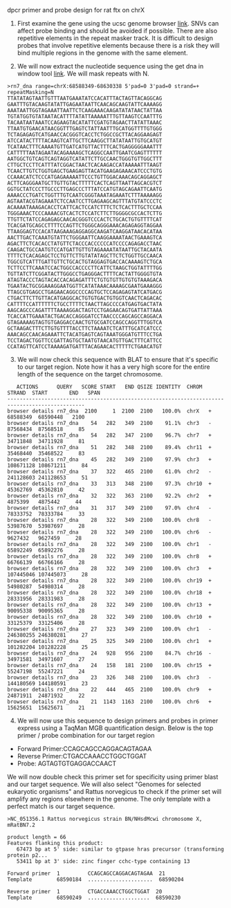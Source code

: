 dpcr primer and probe design for rat ftx on chrX

1. First examine the gene using the ucsc genome browser [link](https://genome.ucsc.edu/cgi-bin/hgTracks?db=rn7&lastVirtModeType=default&lastVirtModeExtraState=&virtModeType=default&virtMode=0&nonVirtPosition=&position=chrX%3A68588349%2D68630338&hgsid=1672295268_BAZ92FEJKSykAa5hYPLWUSPmJo2C). SNVs can affect probe binding and should be avoided if possible. There are also repetitive elements in the repeat masker track. It is difficult to design probes that involve repetitive elements because there is a risk they will bind multiple regions in the genome with the same element.

2. We will now extract the nucleotide sequence using the get dna in window tool [link](https://genome.ucsc.edu/cgi-bin/hgc?hgsid=1672295268_BAZ92FEJKSykAa5hYPLWUSPmJo2C&o=68588348&g=getDna&i=mixed&c=chrX&l=68588348&r=68630338&db=rn7&hgsid=1672295268_BAZ92FEJKSykAa5hYPLWUSPmJo2C). We will mask repeats with N. 

```
>rn7_dna range=chrX:68588349-68630338 5'pad=0 3'pad=0 strand=+ repeatMasking=N
TTATATAGTAATTGTTTAATGAAATATCCACATTTACTAGTTACAGGCAG
GAATTTGTACAAGTATATTGAGAATAATTCAACAGCAAGTATTCAAAAGG
AAATAATTGGTAGAAATTAATTCTCAAGAAACAAGATATATAACTATTAA
TGTATGGTGTATAATACATTTTATATTAAAAATTTGTTAAGTCCAATTTG
TACAATAATAAATCCAGAAGTACATATTCGATGTAGAACTTATATTAAAC
TTAATGTGAACATAACGGTTTGAGTCTATTAATTTGCATGGTTTTGTGGG
TCTAGAGAGTCATGAACCACGGGTCACCTCTGGCCGCTTACAGGAAGAGT
ATCCATACTTTTACAAGTCATTGCTTCAAGGCTTATATAATTGTGCATGT
TCATAACTTTCAAAATGTTGATCATGTTACTTTCACTGAGGGGGAAATTT
CATTTTTAATAGAATACAGAAAAGCTCAGGCCAATTGAATCGAGTTTTTT
AATGGCTGTCAGTCAGTAGGTCATATTCTTGCCAACTGGGTGTTGGCTTT
CTTGCTCCTTCATTTATCGGACTAACTCACAAGACCATAAAAATTTAAGT
TCAACTTGTCTGGTGAGCTGAAGAGTTACATGAAGAGAAACATCCCTGTG
CCAAACATCTCCCATGAGAAAAATTCCCTGTTGGACAAACAGCAGGAGCT
ACTTCAGGGAATGCTTGTTGTACTTTTTCACTCAGTTAATTAGCACGTCT
GGTGCTATCCCTTGCCCTTGAGCCCTTTATCCATGTAGCAGAATTCAATG
AAAACCCTGATCTGGTTTGTCAATCGGGTAAATAGAAATCTTTAAAAAGG
AGTAATACGTAGAAATCTCCAATCCTTGAGAAGCAGTTTATGTATCCCTC
ACAAAATAAAGACACCTCATTCACTCCATCTTTCTCTCACTTTGCTCCAA
TGGGAAACTCCCAAAACGTCACTCTCCATCTTCTTGGGGCGCCACTCTTG
TTGTTCTATCCAGAGAGCAACACGGGTCCCACTCTGCACTGTGTTTTCAT
TCACGATGCAGCCTTTTCCAGTTCTGGGCAGGGAAACAGAGAGGTAGGAA
TTAAGGAGTCCACATAAGAAAGAGGAGGCAAGATCAAGGATAACACATAA
AACTTGACTCAAATGTATTCTGGGAATTCAAGGAAAATAACTGAAAGTCA
AGACTTCTCACACCTATGTTCTACCCACCCCCCATCCCCAGAGACCTAAC
CAAGACTGCCAATGTCCATGATTGTTGTAGAAAATATAATTGCTACAATA
TTTTCTCACAGAGCTCCTGTTCTTGTATATAGCTTCTCTGGTTGCCAACA
TGGCGTCATTTGATTGTTCTGCACTGTAGGAGTGACCACAAAAGTCTGCA
TCTTCCTTCAAATCCACTGGCCACCCCTTCATTCTAAGCTGGTATTTTGG
TGTTATCTTCGGATACTTGGGCCTGAGGGACTTTTCACTATTGGGGTGTA
ATAGTACCCTAGTACACCACAGAGATTTCTGTGTGTTGTGTGTAAAGACA
TGAATACTGCGGAAAGGAATGGTTCATATAAACAAAAGCGAATGAAAGGG
TTAGCGTGAGCCTGAGAACAGGCCCCAGTGCTCCAGAGAGTATCATGACG
CTGACTTCTTGTTACATGAGGCACTGTGTGACTGTGGTCAACTCAGACAC
CATTTTCCATTTTTTCTGCCTTTTCTAACTTAGCCCCATGAGTGACTATA
AAGCAGCCCAGATTTTAAAAGGACTAGTCCTGAGAACAGTGATTATTAAA
TCACCATTGAAATACTGACACCAGGGATCCTAACCCCAGCAGCCAGGACA
GTAGAAAAGTAGTGTGAGGACCAACTGTGCGATCCAGCCAGGTTTGGTCA
GCTAAGACTTTCTTGTGTTTTACCTTCTAAAATCTCATTTGCATCATCCC
AAACAGCCAACAGAAATTCTACATGAGTCAGTAAATGGGATGTTTCCTGA
TCCTAGACTGGTTCCGATTAGTGCTAATGTAACATGTTGACTTTCATTCC
CCATAGTTCATCCTAAAAGATGATTTACAGAACACTTTTTCTGAACATGT
```

3. We will now check this sequence with BLAT to ensure that it's specific to our target region. Note how it has a very high score for the entire length of the sequence on the target chromosome.

```
   ACTIONS      QUERY   SCORE START   END QSIZE IDENTITY  CHROM  STRAND  START       END   SPAN
-----------------------------------------------------------------------------------------------
browser details rn7_dna  2100     1  2100  2100   100.0%  chrX   +    68588349  68590448   2100
browser details rn7_dna    54   282   349  2100    91.1%  chr3   -    87568434  87568518     85
browser details rn7_dna    54   282   347  2100    96.7%  chr7   +    34711848  34711928     81
browser details rn7_dna    51   282   348  2100    89.4%  chr11  +    35468440  35468522     83
browser details rn7_dna    45   282   349  2100    97.9%  chr3   +   108671128 108671211     84
browser details rn7_dna    37   322   465  2100    61.0%  chr2   -   241128603 241128653     51
browser details rn7_dna    33   313   348  2100    97.3%  chr10  +    45362769  45362810     42
browser details rn7_dna    32   322   363  2100    92.2%  chr2   +     4875399   4875442     44
browser details rn7_dna    31   317   349  2100    97.0%  chr4   -    78333752  78333784     33
browser details rn7_dna    28   322   349  2100   100.0%  chr8   -    53987670  53987697     28
browser details rn7_dna    28   322   349  2100   100.0%  chr6   -     9627432   9627459     28
browser details rn7_dna    28   322   349  2100   100.0%  chr1   -    65892249  65892276     28
browser details rn7_dna    28   322   349  2100   100.0%  chr8   +    66766139  66766166     28
browser details rn7_dna    28   322   349  2100   100.0%  chr3   +   107445046 107445073     28
browser details rn7_dna    28   322   349  2100   100.0%  chr19  +    54980287  54980314     28
browser details rn7_dna    28   322   349  2100   100.0%  chr18  +    28331956  28331983     28
browser details rn7_dna    28   322   349  2100   100.0%  chr13  +    90095338  90095365     28
browser details rn7_dna    28   322   349  2100   100.0%  chr10  +    33125379  33125406     28
browser details rn7_dna    27   323   349  2100   100.0%  chr1   -   246380255 246380281     27
browser details rn7_dna    25   325   349  2100   100.0%  chr1   +   101282204 101282228     25
browser details rn7_dna    24   928   956  2100    84.7%  chr16  -    34971581  34971607     27
browser details rn7_dna    24   158   181  2100   100.0%  chr15  +    55247198  55247221     24
browser details rn7_dna    23   326   348  2100   100.0%  chr3   -   144180569 144180591     23
browser details rn7_dna    22   444   465  2100   100.0%  chr9   +    24871911  24871932     22
browser details rn7_dna    21  1143  1163  2100   100.0%  chr6   +    15625651  15625671     21
```

4. We will now use this sequence to design primers and probes in primer express using a TaqMan MGB quantification design. Below is the top primer / probe combination for our target region

- Forward Primer:CCAGCAGCCAGGACAGTAGAA 
- Reverse Primer:CTGACCAAACCTGGCTGGAT 
- Probe: AGTAGTGTGAGGACCAACT 

We will now double check this primer set for specificity using primer blast and our target sequence. We will also select "Genomes for selected eukaryotic organisms" and Rattus norvegicus to check if the primer set will amplify any regions elsewhere in the genome. The only template with a perfect match is our target sequence.

```
>NC_051356.1 Rattus norvegicus strain BN/NHsdMcwi chromosome X, mRatBN7.2

product length = 66
Features flanking this product:
   67473 bp at 5' side: similar to gtpase hras precursor (transforming protein p2...
   53411 bp at 3' side: zinc finger cchc-type containing 13

Forward primer  1         CCAGCAGCCAGGACAGTAGAA  21
Template        68590184  .....................  68590204

Reverse primer  1         CTGACCAAACCTGGCTGGAT  20
Template        68590249  ....................  68590230
```
